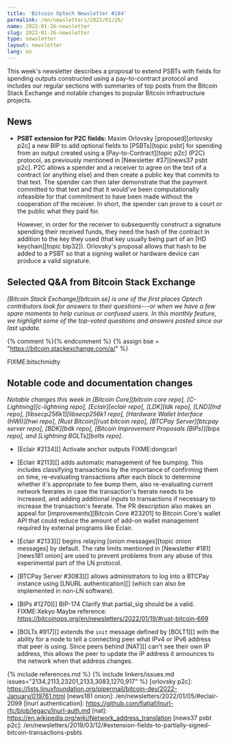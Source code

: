 ```yaml
---
title: 'Bitcoin Optech Newsletter #184'
permalink: /en/newsletters/2022/01/26/
name: 2022-01-26-newsletter
slug: 2022-01-26-newsletter
type: newsletter
layout: newsletter
lang: en
---
```

This week's newsletter describes a proposal to extend PSBTs with fields
for spending outputs constructed using a pay-to-contract protocol and
includes our regular sections with summaries of top posts from the
Bitcoin Stack Exchange and notable changes to popular Bitcoin
infrastructure projects.

## News

- **PSBT extension for P2C fields:** Maxim Orlovsky [proposed][orlovsky
  p2c] a new BIP to add optional fields to [PSBTs][topic psbt] for
  spending from an output created using a [Pay-to-Contract][topic p2c]
  (P2C) protocol, as previously mentioned in [Newsletter #37][news37
  psbt p2c].  P2C allows a spender and a receiver to agree on the text
  of a contract (or anything else) and then create a public key that
  commits to that text.  The spender can then later demonstrate that the
  payment committed to that text and that it would've been
  computationally infeasible for that commitment to have been made
  without the cooperation of the receiver.  In short, the spender can
  prove to a court or the public what they paid for.

    However, in order for the receiver to subsequently construct a
    signature spending their received funds, they need the hash of the
    contract in addition to the key they used (that key usually being
    part of an [HD keychain][topic bip32]).  Orlovsky's proposal allows
    that hash to be added to a PSBT so that a signing wallet or hardware
    device can produce a valid signature.

## Selected Q&A from Bitcoin Stack Exchange

*[Bitcoin Stack Exchange][bitcoin.se] is one of the first places Optech
contributors look for answers to their questions---or when we have a
few spare moments to help curious or confused users.  In
this monthly feature, we highlight some of the top-voted questions and
answers posted since our last update.*

{% comment %}<!-- https://bitcoin.stackexchange.com/search?tab=votes&q=created%3a1m..%20is%3aanswer -->{% endcomment %}
{% assign bse = "https://bitcoin.stackexchange.com/a/" %}

FIXME:bitschmidty

## Notable code and documentation changes

*Notable changes this week in [Bitcoin Core][bitcoin core repo],
[C-Lightning][c-lightning repo], [Eclair][eclair repo], [LDK][ldk repo],
[LND][lnd repo], [libsecp256k1][libsecp256k1 repo], [Hardware Wallet
Interface (HWI)][hwi repo], [Rust Bitcoin][rust bitcoin repo], [BTCPay
Server][btcpay server repo], [BDK][bdk repo], [Bitcoin Improvement
Proposals (BIPs)][bips repo], and [Lightning BOLTs][bolts repo].*

- [Eclair #2134][] Activate anchor outputs FIXME:dongcarl

- [Eclair #2113][] adds automatic management of fee bumping.  This
  includes classifying transactions by the importance of confirming them
  on time, re-evaluating transactions after each block to determine
  whether it's appropriate to fee bump them, also re-evaluating current
  network feerates in case the transaction's feerate needs to be
  increased, and adding additional inputs to transactions if necessary
  to increase the transaction's feerate.  The PR description also makes
  an appeal for [improvements][Bitcoin Core #23201] to Bitcoin Core's
  wallet API that could reduce the amount of add-on wallet management
  required by external programs like Eclair.

- [Eclair #2133][] begins relaying [onion messages][topic onion
  messages] by default.  The rate limits mentioned in [Newsletter
  #181][news181 onion] are used to prevent problems from any abuse of
  this experimental part of the LN protocol.

- [BTCPay Server #3083][] allows administrators to log into a BTCPay
  instance using [LNURL authentication][] (which can also be
  implemented in non-LN software).

- [BIPs #1270][] BIP-174 Clarify that partial_sig should be a valid.  FIXME:Xekyo  Maybe reference: https://bitcoinops.org/en/newsletters/2022/01/19/#rust-bitcoin-669

- [BOLTs #917][] extends the `init` message defined by [BOLT1][] with
  the ability for a node to tell a connecting peer what IPv4 or IPv6
  address that peer is using.  Since peers behind [NAT][] can't see
  their own IP address, this allows the peer to update the IP address it
  announces to the network when that address changes.

{% include references.md %}
{% include linkers/issues.md issues="2134,2113,23201,2133,3083,1270,917" %}
[orlovsky p2c]: https://lists.linuxfoundation.org/pipermail/bitcoin-dev/2022-January/019761.html
[news181 onion]: /en/newsletters/2022/01/05/#eclair-2099
[lnurl authentication]: https://github.com/fiatjaf/lnurl-rfc/blob/legacy/lnurl-auth.md
[nat]: https://en.wikipedia.org/wiki/Network_address_translation
[news37 psbt p2c]: /en/newsletters/2019/03/12/#extension-fields-to-partially-signed-bitcoin-transactions-psbts
